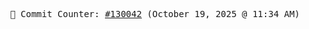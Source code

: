 <p align="center">
    <samp>
        📮 Commit Counter: <a href="https://github.com/Javascript-void0/Javascript-void0/commits/main">#130042</a> (October 19, 2025 @ 11:34 AM)
    </samp>
</p>
